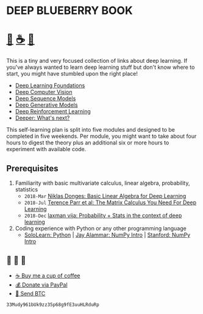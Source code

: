 # DEEP BLUEBERRY BOOK
# [🐳][x2] [☕️][x0] [🧧][x1]

This is a tiny and very focused collection of links about deep learning.
If you've always wanted to learn deep learning stuff but don't know
where to start, you might have stumbled upon the right place!

- [Deep Learning Foundations](./ch1-deep-learning-foundations.md)
- [Deep Computer Vision](./ch2-deep-computer-vision.md)
- [Deep Sequence Models](./ch3-deep-sequence-models.md)
- [Deep Generative Models](./ch4-deep-generative-models.md)
- [Deep Reinforcement Learning](./ch5-deep-reinforcement-learning.md)
- [Deeper: What's next?](./ch6-deeper.md)


This self-learning plan is split into five modules and designed to be completed in five weekends.
Per module, you might want to take about four hours to digest the theory plus an
additional six or more hours to experiment with available code.

## Prerequisites
1. Familiarity with basic multivariate calculus, linear algebra, probability, statistics
    - `2018-Mar` [Niklas Donges: Basic Linear Algebra for Deep Learning][a4]
    - `2018-Jul` [Terence Parr et al: The Matrix Calculus You Need For Deep Learning][a5]
    - `2018-Dec` [laxman vija: Probability + Stats in the context of deep learning][a6]
2. Coding experience with Python or any other programming language
    - [SoloLearn: Python][a1] | [Jay Alammar: NumPy Intro][a2] | [Stanford: NumPy Intro][a3]

## 🐳 🐳 🐳
- [☕️ Buy me a cup of coffee][x0]
- [💰 Donate via PayPal][x1]
- [💙 Send BTC][x2]

```
33Mudy961bUk9zz35p68g9fE3uuHLRduRp
```

[x0]: https://ko-fi.com/minimithi "Buy me a cup of coffee!"
[x1]: https://paypal.me/minimithi "Donate with PayPal"
[x2]: #-- "33Mudy961bUk9zz35p68g9fE3uuHLRduRp"

[a1]: https://www.sololearn.com/Course/Python/
[a2]: http://jalammar.github.io/visual-numpy/
[a3]: http://cs231n.github.io/python-numpy-tutorial/
[a4]: https://towardsdatascience.com/linear-algebra-for-deep-learning-f21d7e7d7f23
[a5]: https://explained.ai/matrix-calculus/index.html
[a6]: https://towardsdatascience.com/probability-and-statistics-explained-in-the-context-of-deep-learning-ed1509b2eb3f

